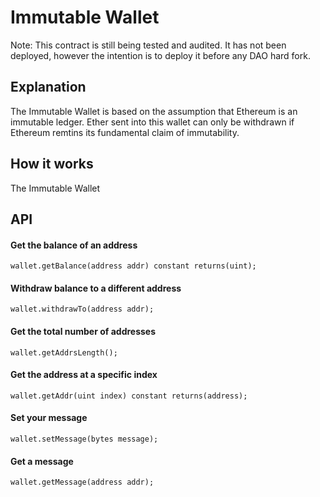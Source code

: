# Immutable Wallet

Note: This contract is still being tested and audited. It has not been deployed, however the intention is to deploy it before any DAO hard fork.

## Explanation

The Immutable Wallet is based on the assumption that Ethereum is an immutable ledger. Ether sent into this wallet can only be withdrawn if Ethereum remtins its fundamental claim of immutability.

## How it works

The Immutable Wallet 

## API

#### Get the balance of an address

    wallet.getBalance(address addr) constant returns(uint);

#### Withdraw balance to a different address

    wallet.withdrawTo(address addr);

#### Get the total number of addresses

    wallet.getAddrsLength();

#### Get the address at a specific index

    wallet.getAddr(uint index) constant returns(address);

#### Set your message

    wallet.setMessage(bytes message);

#### Get a message

    wallet.getMessage(address addr);

